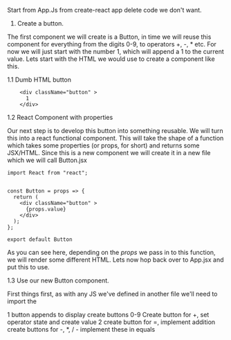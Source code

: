 Start from App.Js from create-react app
delete code we don't want.

1. Create a button.

The first component we will create is a Button, in time we will reuse this component for everything from the digits 0-9, to operators +, -, \* etc. For now we will just start with the number 1, which will append a 1 to the current value. Lets start with the HTML we would use to create a component like this.

1.1 Dumb HTML button

```
    <div className="button" >
      1
    </div>

```

1.2 React Component with properties

Our next step is to develop this button into something reusable. We will turn this into a react functional component. This will take the shape of a function which takes some properties (or props, for short) and returns some JSX/HTML. Since this is a new component we will create it in a new file which we will call Button.jsx

```
import React from "react";


const Button = props => {
  return (
    <div className="button" >
      {props.value}
    </div>
  );
};

export default Button

```

As you can see here, depending on the _props_ we pass in to this function, we will render some different HTML. Lets now hop back over to App.jsx and put this to use.

1.3 Use our new Button component.

First things first, as with any JS we've defined in another file we'll need to import the

1 button appends to display
create buttons 0-9
Create button for +, set operator state and create value 2
create button for =, implement addition
create buttons for -, \*, / - implement these in equals
